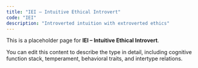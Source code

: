 ```yaml
---
title: "IEI – Intuitive Ethical Introvert"
code: "IEI"
description: "Introverted intuition with extroverted ethics"
---
```


This is a placeholder page for **IEI – Intuitive Ethical Introvert**.

You can edit this content to describe the type in detail, including cognitive function stack, temperament, behavioral traits, and intertype relations.
